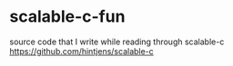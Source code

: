 # scalable-c-fun
source code that I write while reading through scalable-c https://github.com/hintjens/scalable-c

